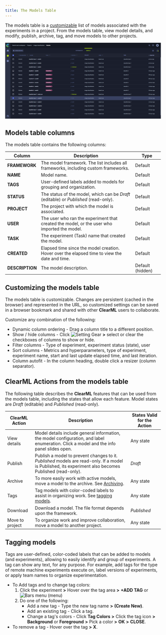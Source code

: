 ```yaml
---
title: The Models Table
---
```


The models table is a [customizable](#customizing-the-models-table) list of models associated with the experiments in a project. From the models table, 
view model details, and modify, publish, archive, tag, and move models to other projects.

![image](../img/webapp_models_01.png)

## Models table columns

The models table contains the following columns: 

| Column | Description | Type |
|---|---|---|
| **FRAMEWORK** | The model framework. The list includes all frameworks, including custom frameworks. | Default |
| **NAME** | Model name. | Default |
| **TAGS** | User-defined labels added to models for grouping and organization. | Default |
| **STATUS** | The status of the model, which can be *Draft* (editable) or *Published* (read-only). | Default |
| **PROJECT** | The project with which the model is associated.| Default |
| **USER** | The user who ran the experiment that created the model, or the user who imported the model.| Default |
| **TASK** | The experiment (Task) name that created the model. | Default |
| **CREATED** | Elapsed time since the model creation. Hover over the elapsed time to view the date and time.| Default |
| **DESCRIPTION** | The model description. | Default (hidden) |



## Customizing the models table

The models table is customizable. Changes are persistent (cached in the browser) and represented in the URL, so customized settings 
can be saved in a browser bookmark and shared with other **ClearML** users to collaborate.

Customize any combination of the following:

* Dynamic column ordering - Drag a column title to a different position.
* Show / hide columns - Click <img src="/icons/ico-settings.svg" alt="Setting Gear" className="icon size-md" /> 
  **>** select or clear the checkboxes of columns to show or hide.    
* Filter columns - Type of experiment, experiment status (state), user
* Sort columns - Metrics and hyperparameters, type of experiment, experiment name, start and last update elapsed time, and last iteration.
* Column autofit - In the column heading, double click a resizer (column separator).

## ClearML Actions from the models table

The following table describes the **ClearML** features that can be used from the models table, including the states that 
allow each feature. Model states are *Draft* (editable) and *Published* (read-only).

| ClearML Action | Description | States Valid for the Action |
|---|---|--|
| View details | Model details include general information, the model configuration, and label enumeration. Click a model and the info panel slides open. | Any state |
| Publish | Publish a model to prevent changes to it. *Published* models are read-only. If a model is Published, its experiment also becomes Published (read-only). | *Draft* |
| Archive | To more easily work with active models, move a model to the archive. See [Archiving](webapp_archiving). | Any state |
| Tags | Tag models with color-coded labels to assist in organizing work. See [tagging models](#tagging-models). | Any state |
| Download | Download a model. The file format depends upon the framework. | *Published* |
| Move to project | To organize work and improve collaboration, move a model to another project. | Any state |

## Tagging models

Tags are user-defined, color-coded labels that can be added to models (and experiments), allowing to easily identify and 
group of experiments. A tag can show any text, for any purpose. For example, add tags for the type of remote machine 
experiments execute on, label versions of experiments, or apply team names to organize experimentation.

* To Add tags and to change tag colors:
    1. Click the experiment **>** Hover over the tag area **>** **+ADD TAG** or <img src="/icons/ico-bars-menu.svg" alt="Bars menu" className="icon size-sm space-sm" /> 
       (menu)
    1. Do one of the following:
        * Add a new tag - Type the new tag name **>** **(Create New)**.
        * Add an existing tag - Click a tag.
        * Change a tag's colors - Click **Tag Colors** **>** Click the tag icon **>** **Background** or **Foreground** 
          **>** Pick a color **>** **OK** **>** **CLOSE**. 
* To remove a tag - Hover over the tag **>** **X**.
